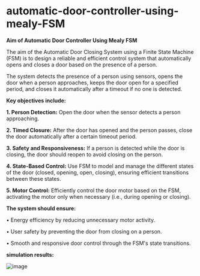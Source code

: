 # automatic-door-controller-using-mealy-FSM

**Aim of Automatic Door Controller Using Mealy FSM** 

The aim of the Automatic Door Closing System using a Finite State Machine (FSM) is to design a 
reliable and efficient control system that automatically opens and closes a door based on the 
presence of a person. 

The system detects the presence of a person using sensors, opens the door when a person approaches, keeps the door open for a specified period, and closes it automatically after a timeout if no one is detected. 

**Key objectives include:**

**1. Person Detection:**
Open the door when the sensor detects a person approaching. 

**2. Timed Closure:** After the door has opened and the person passes, close the door 
automatically after a certain timeout period. 

**3. Safety and Responsiveness:** If a person is detected while the door is closing, the door should reopen to avoid closing on the person. 

**4. State-Based Control:** Use FSM to model and manage the different states of the door (closed, opening, open, closing), ensuring efficient transitions between these states. 

**5. Motor Control:** Efficiently control the door motor based on the FSM, activating the motor only when necessary (i.e., during opening or closing). 

**The system should ensure:**

• Energy efficiency by reducing unnecessary motor activity.

• User safety by preventing the door from closing on a person.

• Smooth and responsive door control through the FSM's state transitions.

**simulation results:**

![image](https://github.com/user-attachments/assets/a2013c65-868e-47f6-a5b1-5bfc847cef15)
